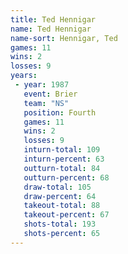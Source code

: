 ```yaml
---
title: Ted Hennigar
name: Ted Hennigar
name-sort: Hennigar, Ted
games: 11
wins: 2
losses: 9
years:
 - year: 1987
   event: Brier
   team: "NS"
   position: Fourth
   games: 11
   wins: 2
   losses: 9
   inturn-total: 109
   inturn-percent: 63
   outturn-total: 84
   outturn-percent: 68
   draw-total: 105
   draw-percent: 64
   takeout-total: 88
   takeout-percent: 67
   shots-total: 193
   shots-percent: 65
---
```

